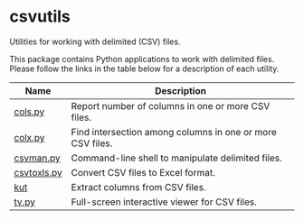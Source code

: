 # csvutils
Utilities for working with delimited (CSV) files.

This package contains Python applications to work with delimited files. Please
follow the links in the table below for a description of each utility.

Name                       | Description
---------------------------|--------------
[cols.py](doc/cols.md)         | Report number of columns in one or more CSV files.
[colx.py](doc/colx.md)         | Find intersection among columns in one or more CSV files.
[csvman.py](doc/csvman.md)     | Command-line shell to manipulate delimited files.
[csvtoxls.py](doc/csvtoxls.md) | Convert CSV files to Excel format.
[kut](doc/kut.md)              | Extract columns from CSV files.
[tv.py](doc/tv.md)             | Full-screen interactive viewer for CSV files.

